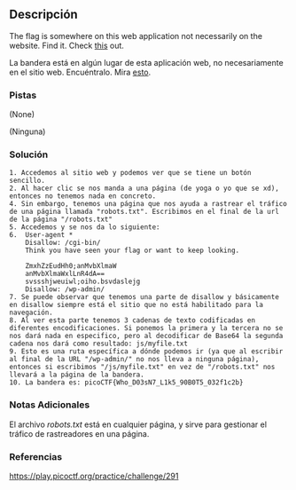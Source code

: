 ## Descripción
The flag is somewhere on this web application not necessarily on the website. Find it. Check [this](http://saturn.picoctf.net:59901/) out.

La bandera está en algún lugar de esta aplicación web, no necesariamente en el sitio web. Encuéntralo. Mira [esto](http://saturn.picoctf.net:59901/).
### Pistas
(None)

(Ninguna)
### Solución
```
1. Accedemos al sitio web y podemos ver que se tiene un botón sencillo.
2. Al hacer clic se nos manda a una página (de yoga o yo que se xd), entonces no tenemos nada en concreto.
4. Sin embargo, tenemos una página que nos ayuda a rastrear el tráfico de una página llamada "robots.txt". Escribimos en el final de la url de la página "/robots.txt"
5. Accedemos y se nos da lo siguiente:
6.  User-agent *
	Disallow: /cgi-bin/
	Think you have seen your flag or want to keep looking.

	ZmxhZzEudHh0;anMvbXlmaW
	anMvbXlmaWxlLnR4dA==
	svssshjweuiwl;oiho.bsvdaslejg
	Disallow: /wp-admin/
7. Se puede observar que tenemos una parte de disallow y básicamente en disallow siempre está el sitio que no está habilitado para la navegación.
8. Al ver esta parte tenemos 3 cadenas de texto codificadas en diferentes encodificaciones. Si ponemos la primera y la tercera no se nos dará nada en especifico, pero al decodificar de Base64 la segunda cadena nos dará como resultado: js/myfile.txt
9. Esto es una ruta específica a dónde podemos ir (ya que al escribir al final de la URL "/wp-admin/" no nos lleva a ninguna página), entonces si escribimos "/js/myfile.txt" en vez de "/robots.txt" nos llevará a la página de la bandera.
10. La bandera es: picoCTF{Who_D03sN7_L1k5_90B0T5_032f1c2b}
```
### Notas Adicionales
El archivo *robots.txt* está en cualquier página, y sirve para gestionar el tráfico de rastreadores en una página.
### Referencias
https://play.picoctf.org/practice/challenge/291